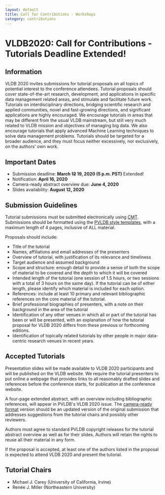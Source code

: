 ```yaml
---
layout: default
title: Call for Contributions - Workshops
category: contributions
---
```


# VLDB2020: Call for Contributions - Tutorials <span class="badge">Deadline Extended!</span>

## Information

VLDB 2020 invites submissions for tutorial proposals on all topics of potential interest to the conference attendees. Tutorial proposals should cover state-of-the-art research, development, and applications in specific data management related areas, and stimulate and facilitate future work. Tutorials on interdisciplinary directions, bridging scientific research and applied communities, novel and fast-growing directions, and significant applications are highly encouraged. We encourage tutorials in areas that may be different from the usual VLDB mainstream, but still very much related to VLDB mission and objectives of managing big data. We also encourage tutorials that apply advanced Machine Learning techniques to solve data management problems. Tutorials should be targeted for a broader audience, and they must focus neither excessively, nor exclusively, on the authors' own work.

## Important Dates

* Submission deadline: **March <s>12</s> 19, 2020 (5 p.m. PST)** <span class="badge">Extended!</span>
* Notification: **April 16, 2020**
* Camera-ready abstract overview due: **June 4, 2020**
* Slides availability: **August 12, 2020**

## Submission Guidelines

Tutorial submissions must be submitted electronically using [CMT](https://cmt3.research.microsoft.com/VLDB2020/). Submissions should be formatted using the [PVLDB style templates](https://vldb2020.org/formatting-guidelines.html), with a maximum length of 4 pages, inclusive of ALL material.

Proposals should include:
* Title of the tutorial
* Names, affiliations and email addresses of the presenters
* Overview of tutorial, with justification of its relevance and timeliness
* Target audience and assumed background
* Scope and structure: enough detail to provide a sense of both the scope of material to be covered and the depth to which it will be covered
* Intended length of the tutorial (one session of 1.5 hours, or two sessions with a total of 3 hours on the same day). If the tutorial can be of either length, please identify which material is included for each option.
* References: include at least 10 primary and relevant bibliographic references on the core material of the tutorial.
* Brief professional biographies of presenters, with a note on their background in the area of the tutorial
* Identification of any other venues in which all or part of the tutorial has been or will be presented, with an explanation of how the tutorial proposal for VLDB 2020 differs from these previous or forthcoming editions.
* Identification of topically related tutorials by other people in major data-centric research venues in recent years.

## Accepted Tutorials

Presentation slides will be made available to VLDB 2020 participants and will be published on the VLDB website. We require the tutorial presenters to put online a webpage that provides links to all reasonably drafted slides and references before the conference starts, for publication at the conference website.
 
A four-page extended abstract, with an overview including bibliographic references, will appear in PVLDB's VLDB 2020 issue. The [camera-ready format](https://vldb2020.org/formatting-guidelines.html) version should be an updated version of the original submission that addresses suggestions from the tutorial chairs and possibly other reviewers.

Authors must agree to standard PVLDB copyright releases for the tutorial abstract overview as well as for their slides. Authors will retain the rights to reuse all their material in any form.

If the proposal is accepted, at least one of the authors listed in the proposal is expected to attend VLDB 2020 and present the tutorial.

## Tutorial Chairs

* Michael J. Carey (University of California, Irvine)
* Ren&eacute;e J. Miller (Northeastern University)
